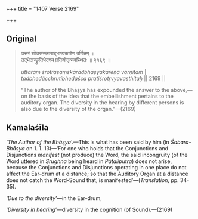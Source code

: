 +++
title = "1407 Verse 2169"

+++
## Original 
>
> उत्तरं श्रोत्रसंस्काराद्भाष्यकारेण वर्णितम् ।  
> तद्भेदाच्छ्रुतिभेदश्च प्रतिश्रोतृव्यवस्थितः ॥ २१६९ ॥ 
>
> *uttaraṃ śrotrasaṃskārādbhāṣyakāreṇa varṇitam* \|  
> *tadbhedācchrutibhedaśca pratiśrotṛvyavasthitaḥ* \|\| 2169 \|\| 
>
> “The author of the Bhāṣya has expounded the answer to the above,—on the basis of the idea that the embellishment pertains to the auditory organ. The diversity in the hearing by different persons is also due to the diversity of the organ.”—(2169)



## Kamalaśīla

‘*The Author of the Bhāṣya*’.—This is what has been said by him (in *Śabara-Bhāṣya* on 1. 1. 13)—‘For one who holds that the Conjunctions and Disjunctions *manifest* (not produce) the Word, the said incongruity (of the Word uttered in *Srughna* being heard in *Pāṭaliputra*) does not arise, because the Conjunctions and Disjunctions operating in one place do not affect the Ear-drum at a distance; so that the Auditory Organ at a distance does not catch the Word-Sound that, is manifested’—(*Translation*, pp. 34-35).

‘*Due to the diversity*’—in the Ear-drum,

‘*Diversity in hearing*’—diversity in the cognition (of Sound).—(2169)


